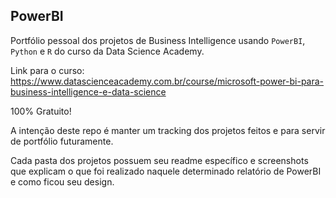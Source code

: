 ## PowerBI

Portfólio pessoal dos projetos de Business Intelligence usando ```PowerBI```, ```Python``` e ```R``` do curso da Data Science Academy.

Link para o curso: https://www.datascienceacademy.com.br/course/microsoft-power-bi-para-business-intelligence-e-data-science

100% Gratuito!

A intenção deste repo é manter um tracking dos projetos feitos e para servir de portfólio futuramente.

Cada pasta dos projetos possuem seu readme específico e screenshots que explicam o que foi realizado naquele determinado relatório de PowerBI e como ficou seu design.

